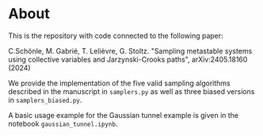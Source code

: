 # About
This is the repository with code connected to the following paper:

C.Schönle, M. Gabrié, T. Lelièvre, G. Stoltz. "Sampling metastable systems using collective variables and 
Jarzynski-Crooks paths", arXiv:2405.18160 (2024)

We provide the implementation of the five valid sampling algorithms described in the manuscript in `samplers.py` 
as well as three biased versions in `samplers_biased.py`.

A basic usage example for the Gaussian tunnel example is given in the notebook `gaussian_tunnel.ipynb`.

